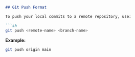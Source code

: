 ```markdown
## Git Push Format

To push your local commits to a remote repository, use:

```sh
git push <remote-name> <branch-name>
```

**Example:**
```sh
git push origin main
```
```